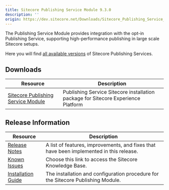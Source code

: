 ```yaml
---
title: Sitecore Publishing Service Module 9.3.0
description: ''
origin: https://dev.sitecore.net/Downloads/Sitecore_Publishing_Service_Module/9x/Sitecore_Publishing_Service_Module_930.aspx
---
```


The Publishing Service Module provides integration with the opt-in Publishing Service, supporting high-performance publishing in large scale Sitecore setups.

Here you will find [all available versions](/downloads/Sitecore_Publishing_Service) of Sitecore Publishing Services.

## Downloads

 | Resource | Description |
 | --- | --- |
 | [Sitecore Publishing Service Module](https://scdp.blob.core.windows.net/downloads/Sitecore%20Publishing%20Service%20Module/9x/Sitecore%20Publishing%20Service%20Module%20930/Secure/Sitecore%20Publishing%20Module%209.3.0.0%20rev.%20r00546.2197.zip) | Publishing Service Sitecore installation package for Sitecore Experience Platform |

## Release Information

 | Resource | Description |
 | --- | --- |
 | [Release Notes](/downloads/Sitecore_Publishing_Service_Module/9x/Sitecore_Publishing_Service_Module_930/Release_Notes) | A list of features, improvements, and fixes that have been implemented in this release. |
 | [Known Issues](https://kb.sitecore.net/articles/431510) | Choose this link to access the Sitecore Knowledge Base. |
 | [Installation Guide](https://scdp.blob.core.windows.net/downloads/Sitecore%20Publishing%20Service%20Module/9x/Sitecore%20Publishing%20Service%20Module%20930/Secure/Publishing-Service-Module-Installation-and-Configuration-Guide-9.3.0.pdf) | The installation and configuration procedure for the Sitecore Publishing Module. |
